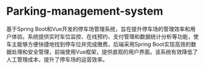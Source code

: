 # Parking-management-system
基于Spring Boot和Vue开发的停车场管理系统，旨在提升停车场的管理效率和用户体验。系统提供实时车位监控、在线预约、支付管理和数据统计分析等功能，使车主能够方便快捷地找到停车位并完成缴费。后端采用Spring Boot实现高效的数据处理和安全管理，前端使用Vue框架，提供直观的用户界面。该系统有效降低了人工管理成本，提升了停车场的运营效率。
